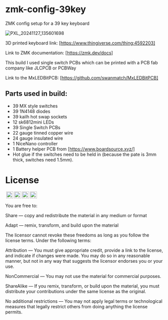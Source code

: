 # zmk-config-39key
ZMK config setup for a 39 key keyboard

![PXL_20241127_135601698](https://github.com/user-attachments/assets/65fa34a7-ce6a-42f3-b8c5-c33e47b49a4c)

3D printed keyboard link:
[https://www.thingiverse.com/thing:4592203]

Link to ZMK documentation: [https://zmk.dev/docs]

This build I used single switch PCBs which can be printed with a PCB fab company like JLCPCB or PCBWay

Link to the MxLEDBitPCB: [https://github.com/swanmatch/MxLEDBitPCB]

## Parts used in build:

- 39 MX style switches
- 39 1N4148 diodes
- 39 kailh hot swap sockets
- 12 sk6812mini LEDs
- 39 Single Switch PCBs
- 22 gauge tinned copper wire
- 24 gauge insulated wire
- 1 NiceNano controller
- 1 Battery helper PCB from [https://www.boardsource.xyz/]
- Hot glue if the switches need to be held in (because the pate is 3mm thick, switches need 1.5mm).

# License

<img style="height:22px!important;margin-left:3px;vertical-align:text-bottom;" src="https://mirrors.creativecommons.org/presskit/icons/cc.svg?ref=chooser-v1"><img style="height:22px!important;margin-left:3px;vertical-align:text-bottom;" src="https://mirrors.creativecommons.org/presskit/icons/by.svg?ref=chooser-v1"><img style="height:22px!important;margin-left:3px;vertical-align:text-bottom;" src="https://mirrors.creativecommons.org/presskit/icons/nc.svg?ref=chooser-v1"><img style="height:22px!important;margin-left:3px;vertical-align:text-bottom;" src="https://mirrors.creativecommons.org/presskit/icons/sa.svg?ref=chooser-v1"></a></p>

You are free to:

Share — copy and redistribute the material in any medium or format

Adapt — remix, transform, and build upon the material

The licensor cannot revoke these freedoms as long as you follow the license terms.
Under the following terms:

Attribution — You must give appropriate credit, provide a link to the license, and indicate if changes were made. You may do so in any reasonable manner, but not in any way that suggests the licensor endorses you or your use.

NonCommercial — You may not use the material for commercial purposes.

ShareAlike — If you remix, transform, or build upon the material, you must distribute your contributions under the same license as the original.

No additional restrictions — You may not apply legal terms or technological measures that legally restrict others from doing anything the license permits.

